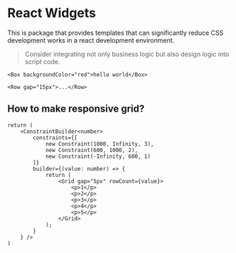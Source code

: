 # React Widgets
This is package that provides templates that can significantly reduce CSS development works in a react development environment.

> Consider integrating not only business logic but also design logic into script code.

```tsx
<Box backgroundColor="red">hello world</Box>
```

```tsx
<Row gap="15px">...</Row>
```

## How to make responsive grid?
```tsx
return (
    <ConstraintBuilder<number>
        constraints={[
            new Constraint(1000, Infinity, 3),
            new Constraint(600, 1000, 2),
            new Constraint(-Infinity, 600, 1)
        ]}
        builder={(value: number) => {
            return (
                <Grid gap="5px" rowCount={value}>
                    <p>1</p>
                    <p>2</p>
                    <p>3</p>
                    <p>4</p>
                    <p>5</p>
                </Grid>
            );
        }
    } />
)
```
